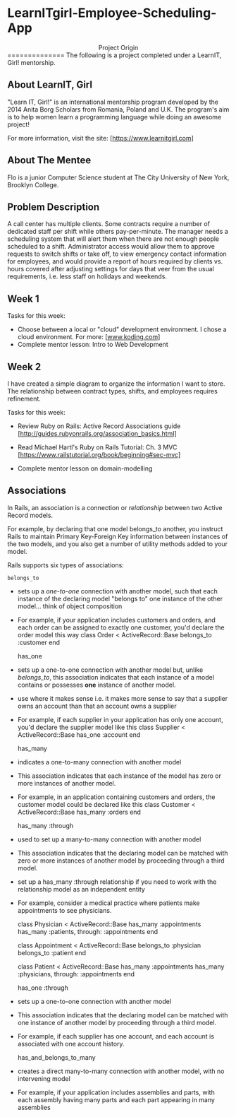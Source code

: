 # LearnITgirl-Employee-Scheduling-App

<center>Project Origin</center>
==============
The following is a project completed under a LearnIT, Girl! mentorship.

About LearnIT, Girl
--------------------

 "Learn IT, Girl!" is an international mentorship program developed by the 2014 Anita Borg Scholars from Romania, Poland and U.K. The program's aim is to help women learn a programming language while doing an awesome project!

 For more information, visit the site:
    [https://www.learnitgirl.com]

About The Mentee
-----------------
Flo is a junior Computer Science student at The City University of New York, Brooklyn College.


Problem Description
-------------------

A call center has multiple clients. Some contracts require a number of dedicated staff per shift while others pay-per-minute.  The manager needs a scheduling system that will alert them when there are not enough people scheduled to a shift.  Administrator access would allow them to approve requests to switch shifts or take off, to view emergency contact information for employees, and would provide a report of hours required by clients vs. hours covered after adjusting settings for days that veer from the usual requirements, i.e. less staff on holidays and weekends.


Week 1
--------
Tasks for this week:

- Choose between a local or "cloud" development environment.
I chose a cloud environment. For more: [www.koding.com]
- Complete mentor lesson: Intro to Web Development



Week 2
--------
I have created a simple diagram to organize the information I want to store. The relationship between contract types, shifts, and employees requires refinement.

Tasks for this week:

- Review Ruby on Rails: Active Record Associations guide
    [http://guides.rubyonrails.org/association_basics.html]

- Read Michael Hartl's Ruby on Rails Tutorial: Ch. 3 MVC
    [https://www.railstutorial.org/book/beginning#sec-mvc]

- Complete mentor lesson on domain-modelling


Associations
--------------
In Rails, an association is a connection or *relationship* between two Active Record models.

For example, by declaring that one model belongs_to another, you instruct Rails to maintain Primary Key-Foreign Key information between instances of the two models, and you also get a number of utility methods added to your model.

Rails supports six types of associations:

    belongs_to

- sets up a *one-to-one* connection with another model, such that each instance of the declaring model "belongs to" one instance of the other model... think of object composition
- For example, if your application includes customers and orders, and each order can be assigned to exactly one customer, you'd declare the order model this way
    class Order < ActiveRecord::Base
        belongs_to :customer
    end

    has_one

- sets up a one-to-one connection with another model but, unlike *belongs_to*, this association indicates that each instance of a model contains or possesses **one** instance of another model.
- use where it makes sense i.e. it makes more sense to say that a supplier owns an account than that an account owns a supplier
- For example, if each supplier in your application has only one account, you'd declare the supplier model like this
    class Supplier < ActiveRecord::Base
        has_one :account
    end

    has_many

- indicates a one-to-many connection with another model
- This association indicates that each instance of the model has zero or more instances of another model.
- For example, in an application containing customers and orders, the customer model could be declared like this
    class Customer < ActiveRecord::Base
        has_many :orders
    end

    has_many :through

- used to set up a many-to-many connection with another model
- This association indicates that the declaring model can be matched with zero or more instances of another model by proceeding through a third model.
- set up a has_many :through relationship if you need to work with the relationship model as an independent entity
- For example, consider a medical practice where patients make appointments to see physicians.

    class Physician < ActiveRecord::Base
        has_many :appointments
        has_many :patients, through: :appointments
    end

    class Appointment < ActiveRecord::Base
        belongs_to :physician
        belongs_to :patient
    end

    class Patient < ActiveRecord::Base
        has_many :appointments
        has_many :physicians, through: :appointments
    end


    has_one :through

- sets up a one-to-one connection with another model
- This association indicates that the declaring model can be matched with one instance of another model by proceeding through a third model.
- For example, if each supplier has one account, and each account is associated with one account history.



    has_and_belongs_to_many

- creates a direct many-to-many connection with another model, with no intervening model
- For example, if your application includes assemblies and parts, with each assembly having many parts and each part appearing in many assemblies
